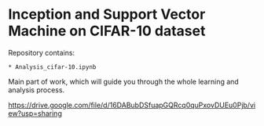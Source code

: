 # Inception and Support Vector Machine on CIFAR-10 dataset




Repository contains:

    * Analysis_cifar-10.ipynb
    
    
Main part of work, which will guide you through the whole learning and analysis process.
    
https://drive.google.com/file/d/16DABubDSfuapGQRcq0quPxovDUEu0Pjb/view?usp=sharing